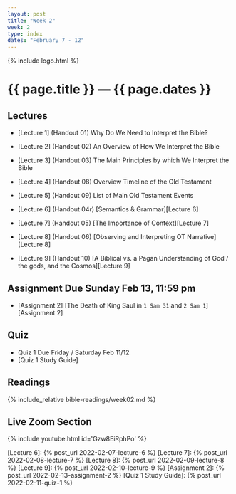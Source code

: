 ```yaml
---
layout: post
title: "Week 2"
week: 2
type: index
dates: "February 7 - 12"
---
```


{% include logo.html %}

# {{ page.title }} &mdash; {{ page.dates }}

## Lectures

- [Lecture 1] (Handout 01) Why Do We Need to Interpret the Bible?
- [Lecture 2] (Handout 02) An Overview of How We Interpret the Bible
- [Lecture 3] (Handout 03) The Main Principles by which We Interpret the Bible
- [Lecture 4] (Handout 08) Overview Timeline of the Old Testament
- [Lecture 5] (Handout 09) List of Main Old Testament Events

- [Lecture 6] (Handout 04r) [Semantics & Grammar][Lecture 6]
- [Lecture 7] (Handout 05) [The Importance of Context][Lecture 7]
- [Lecture 8] (Handout 06) [Observing and Interpreting OT Narrative][Lecture 8]
- [Lecture 9] (Handout 10) [A Biblical vs. a Pagan Understanding of God / the gods, and the Cosmos][Lecture 9]


## Assignment Due Sunday Feb 13, 11:59 pm

- [Assignment 2] [The Death of King Saul in `1 Sam 31` and `2 Sam 1`][Assignment 2]

## Quiz

- Quiz 1 Due Friday / Saturday Feb 11/12
- [Quiz 1 Study Guide]

## Readings

{% include_relative bible-readings/week02.md %}

## Live Zoom Section

{% include youtube.html id='Gzw8EiRphPo' %}

[Lecture 6]: {% post_url 2022-02-07-lecture-6 %}
[Lecture 7]: {% post_url 2022-02-08-lecture-7 %}
[Lecture 8]: {% post_url 2022-02-09-lecture-8 %}
[Lecture 9]: {% post_url 2022-02-10-lecture-9 %}
[Assignment 2]: {% post_url 2022-02-13-assignment-2 %}
[Quiz 1 Study Guide]: {% post_url 2022-02-11-quiz-1 %}